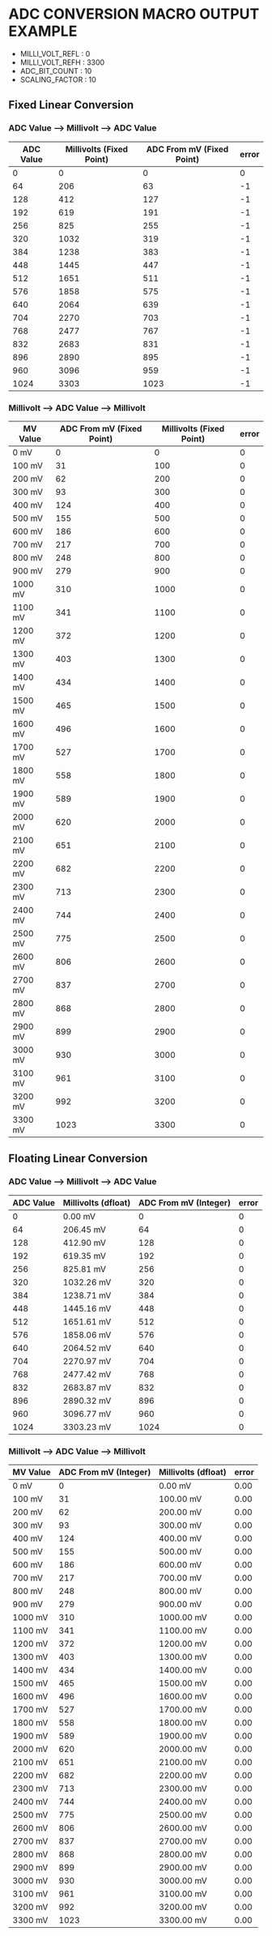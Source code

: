 # ADC CONVERSION MACRO OUTPUT EXAMPLE

 - MILLI_VOLT_REFL : 0
 - MILLI_VOLT_REFH : 3300
 - ADC_BIT_COUNT   : 10
 - SCALING_FACTOR  : 10

## Fixed Linear Conversion

### ADC Value --> Millivolt --> ADC Value 

| ADC Value | Millivolts (Fixed Point) | ADC From mV (Fixed Point) | error |
|-----------|--------------------------|---------------------------|-------|
|         0 |                        0 |                         0 |     0 |
|        64 |                      206 |                        63 |    -1 |
|       128 |                      412 |                       127 |    -1 |
|       192 |                      619 |                       191 |    -1 |
|       256 |                      825 |                       255 |    -1 |
|       320 |                     1032 |                       319 |    -1 |
|       384 |                     1238 |                       383 |    -1 |
|       448 |                     1445 |                       447 |    -1 |
|       512 |                     1651 |                       511 |    -1 |
|       576 |                     1858 |                       575 |    -1 |
|       640 |                     2064 |                       639 |    -1 |
|       704 |                     2270 |                       703 |    -1 |
|       768 |                     2477 |                       767 |    -1 |
|       832 |                     2683 |                       831 |    -1 |
|       896 |                     2890 |                       895 |    -1 |
|       960 |                     3096 |                       959 |    -1 |
|      1024 |                     3303 |                      1023 |    -1 |


### Millivolt --> ADC Value --> Millivolt 

| MV Value     | ADC From mV (Fixed Point) | Millivolts (Fixed Point) | error |
|--------------|---------------------------|--------------------------|-------|
|         0 mV |                         0 |                        0 |     0 |
|       100 mV |                        31 |                      100 |     0 |
|       200 mV |                        62 |                      200 |     0 |
|       300 mV |                        93 |                      300 |     0 |
|       400 mV |                       124 |                      400 |     0 |
|       500 mV |                       155 |                      500 |     0 |
|       600 mV |                       186 |                      600 |     0 |
|       700 mV |                       217 |                      700 |     0 |
|       800 mV |                       248 |                      800 |     0 |
|       900 mV |                       279 |                      900 |     0 |
|      1000 mV |                       310 |                     1000 |     0 |
|      1100 mV |                       341 |                     1100 |     0 |
|      1200 mV |                       372 |                     1200 |     0 |
|      1300 mV |                       403 |                     1300 |     0 |
|      1400 mV |                       434 |                     1400 |     0 |
|      1500 mV |                       465 |                     1500 |     0 |
|      1600 mV |                       496 |                     1600 |     0 |
|      1700 mV |                       527 |                     1700 |     0 |
|      1800 mV |                       558 |                     1800 |     0 |
|      1900 mV |                       589 |                     1900 |     0 |
|      2000 mV |                       620 |                     2000 |     0 |
|      2100 mV |                       651 |                     2100 |     0 |
|      2200 mV |                       682 |                     2200 |     0 |
|      2300 mV |                       713 |                     2300 |     0 |
|      2400 mV |                       744 |                     2400 |     0 |
|      2500 mV |                       775 |                     2500 |     0 |
|      2600 mV |                       806 |                     2600 |     0 |
|      2700 mV |                       837 |                     2700 |     0 |
|      2800 mV |                       868 |                     2800 |     0 |
|      2900 mV |                       899 |                     2900 |     0 |
|      3000 mV |                       930 |                     3000 |     0 |
|      3100 mV |                       961 |                     3100 |     0 |
|      3200 mV |                       992 |                     3200 |     0 |
|      3300 mV |                      1023 |                     3300 |     0 |


## Floating Linear Conversion

### ADC Value --> Millivolt --> ADC Value 

| ADC Value | Millivolts (dfloat)    | ADC From mV (Integer)  | error |
|-----------|------------------------|------------------------|-------|
|         0 |                0.00 mV |                      0 |     0 |
|        64 |              206.45 mV |                     64 |     0 |
|       128 |              412.90 mV |                    128 |     0 |
|       192 |              619.35 mV |                    192 |     0 |
|       256 |              825.81 mV |                    256 |     0 |
|       320 |             1032.26 mV |                    320 |     0 |
|       384 |             1238.71 mV |                    384 |     0 |
|       448 |             1445.16 mV |                    448 |     0 |
|       512 |             1651.61 mV |                    512 |     0 |
|       576 |             1858.06 mV |                    576 |     0 |
|       640 |             2064.52 mV |                    640 |     0 |
|       704 |             2270.97 mV |                    704 |     0 |
|       768 |             2477.42 mV |                    768 |     0 |
|       832 |             2683.87 mV |                    832 |     0 |
|       896 |             2890.32 mV |                    896 |     0 |
|       960 |             3096.77 mV |                    960 |     0 |
|      1024 |             3303.23 mV |                   1024 |     0 |


### Millivolt --> ADC Value --> Millivolt 

| MV Value     | ADC From mV (Integer)  | Millivolts (dfloat)    | error |
|--------------|------------------------|------------------------|-------|
|         0 mV |                      0 |                0.00 mV |  0.00 |
|       100 mV |                     31 |              100.00 mV |  0.00 |
|       200 mV |                     62 |              200.00 mV |  0.00 |
|       300 mV |                     93 |              300.00 mV |  0.00 |
|       400 mV |                    124 |              400.00 mV |  0.00 |
|       500 mV |                    155 |              500.00 mV |  0.00 |
|       600 mV |                    186 |              600.00 mV |  0.00 |
|       700 mV |                    217 |              700.00 mV |  0.00 |
|       800 mV |                    248 |              800.00 mV |  0.00 |
|       900 mV |                    279 |              900.00 mV |  0.00 |
|      1000 mV |                    310 |             1000.00 mV |  0.00 |
|      1100 mV |                    341 |             1100.00 mV |  0.00 |
|      1200 mV |                    372 |             1200.00 mV |  0.00 |
|      1300 mV |                    403 |             1300.00 mV |  0.00 |
|      1400 mV |                    434 |             1400.00 mV |  0.00 |
|      1500 mV |                    465 |             1500.00 mV |  0.00 |
|      1600 mV |                    496 |             1600.00 mV |  0.00 |
|      1700 mV |                    527 |             1700.00 mV |  0.00 |
|      1800 mV |                    558 |             1800.00 mV |  0.00 |
|      1900 mV |                    589 |             1900.00 mV |  0.00 |
|      2000 mV |                    620 |             2000.00 mV |  0.00 |
|      2100 mV |                    651 |             2100.00 mV |  0.00 |
|      2200 mV |                    682 |             2200.00 mV |  0.00 |
|      2300 mV |                    713 |             2300.00 mV |  0.00 |
|      2400 mV |                    744 |             2400.00 mV |  0.00 |
|      2500 mV |                    775 |             2500.00 mV |  0.00 |
|      2600 mV |                    806 |             2600.00 mV |  0.00 |
|      2700 mV |                    837 |             2700.00 mV |  0.00 |
|      2800 mV |                    868 |             2800.00 mV |  0.00 |
|      2900 mV |                    899 |             2900.00 mV |  0.00 |
|      3000 mV |                    930 |             3000.00 mV |  0.00 |
|      3100 mV |                    961 |             3100.00 mV |  0.00 |
|      3200 mV |                    992 |             3200.00 mV |  0.00 |
|      3300 mV |                   1023 |             3300.00 mV |  0.00 |


